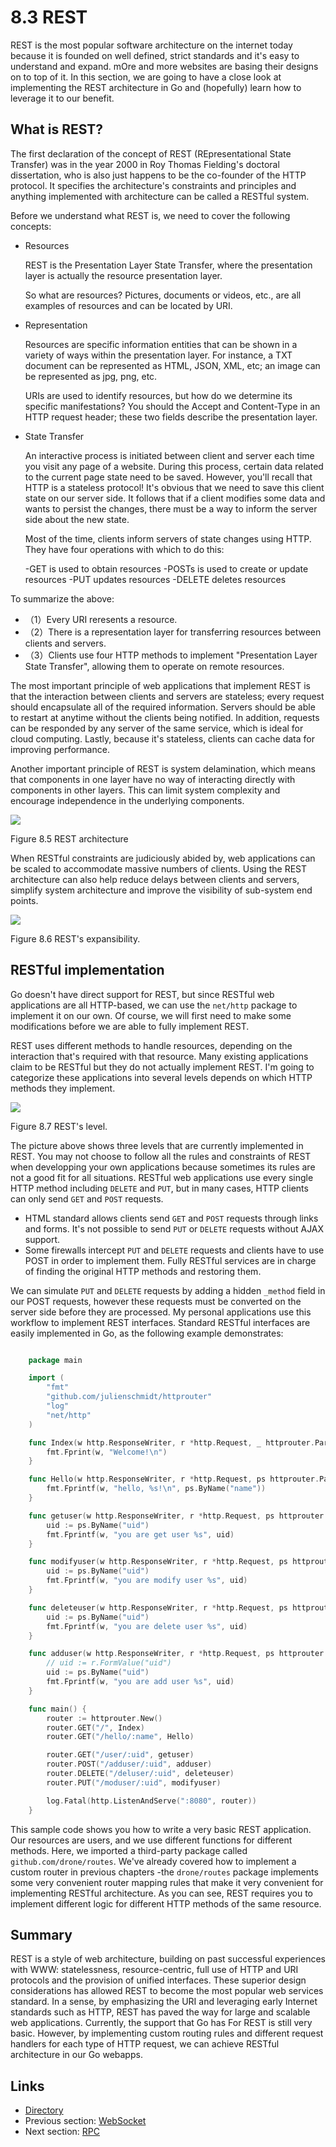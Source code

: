 # 8.3 REST

REST is the most popular software architecture on the internet today because it is founded on well defined, strict standards and it's easy to understand and expand. mOre and more websites are basing their designs on to top of it. In this section, we are going to have a close look at implementing the REST architecture in Go and (hopefully) learn how to leverage it to our benefit.

## What is REST?

The first declaration of the concept of REST (REpresentational State Transfer) was in the year 2000 in Roy Thomas Fielding's  doctoral dissertation, who is also just happens to be the co-founder of the HTTP protocol. It specifies the architecture's constraints and principles and anything implemented with architecture can be called a RESTful system.

Before we understand what REST is, we need to cover the following concepts:

- Resources

  	REST is the Presentation Layer State Transfer, where the presentation layer is actually the resource presentation layer.

  	So what are resources? Pictures, documents or videos, etc., are all examples of resources and can be located by URI.

- Representation

	Resources are specific information entities that can be shown in a variety of ways within the presentation layer. For instance, a TXT document can be represented as HTML, JSON, XML, etc; an image can be represented as jpg, png, etc.	

	URIs are used to identify resources, but how do we determine its specific manifestations? You should the Accept and Content-Type in an HTTP request header; these two fields describe the presentation layer.

- State Transfer

	An interactive process is initiated between client and server each time you visit any page of a website. During this process, certain data related to the current page state need to be saved. However, you'll recall that HTTP is a stateless protocol! It's obvious that we need to save this client state on our server side. It follows that if a client modifies some data and wants to persist the changes, there must be a way to inform the server side about the new state.

	Most of the time, clients inform servers of state changes using HTTP. They have four operations with which to do this: 

	-GET is used to obtain resources
	-POSTs is used to create or update resources
	-PUT updates resources 
	-DELETE deletes resources

To summarize the above:

- （1）Every URI reresents a resource.
- （2）There is a representation layer for transferring resources between clients and servers.
- （3）Clients use four HTTP methods to implement "Presentation Layer State Transfer", allowing them to operate on remote resources.

The most important principle of web applications that implement REST is that the interaction between clients and servers are stateless; every request should encapsulate all of the required information. Servers should be able to restart at anytime without the clients being notified. In addition, requests can be responded by any server of the same service, which is ideal for cloud computing. Lastly, because it's stateless, clients can cache data for improving performance.

Another important principle of REST is system delamination, which means that components in one layer have no way of interacting directly with components in other layers. This can limit system complexity and encourage independence in the underlying components.

![](images/8.3.rest2.png?raw=true)

Figure 8.5 REST architecture

When RESTful constraints are judiciously abided by, web applications can be scaled to accommodate massive numbers of clients. Using the REST architecture can also help reduce delays between clients and servers, simplify system architecture and improve the visibility of sub-system end points. 

![](images/8.3.rest.png?raw=true)

Figure 8.6 REST's expansibility.

## RESTful implementation

Go doesn't have direct support for REST, but since RESTful web applications are all HTTP-based, we can use the `net/http` package to implement it on our own. Of course, we will first need to make some modifications before we are able to fully implement REST. 

REST uses different methods to handle resources, depending on the interaction that's required with that resource. Many existing applications claim to be RESTful but they do not  actually implement REST. I'm going to categorize these applications into several levels depends on which HTTP methods they implement.

![](images/8.3.rest3.png?raw=true)

Figure 8.7 REST's level.

The picture above shows three levels that are currently implemented in REST. You may not choose to follow all the rules and constraints of REST when developping your own applications because sometimes its rules are not a good fit for all situations. RESTful web applications use every single HTTP method including `DELETE` and `PUT`, but in many cases, HTTP clients can only send `GET` and `POST` requests.

- HTML standard allows clients send `GET` and `POST` requests through links and forms. It's not possible to send `PUT` or `DELETE` requests without AJAX support.
- Some firewalls intercept `PUT` and `DELETE` requests and clients have to use POST in order to implement them. Fully RESTful services are in charge of finding the original HTTP methods and restoring them.

We can simulate `PUT` and `DELETE` requests by adding a hidden `_method` field in our POST requests, however these requests must be converted on the server side before they are processed. My personal applications use this workflow to implement REST interfaces. Standard RESTful interfaces are easily implemented in Go, as the following example demonstrates:

```Go

	package main

	import (
		"fmt"
		"github.com/julienschmidt/httprouter"
		"log"
		"net/http"
	)

	func Index(w http.ResponseWriter, r *http.Request, _ httprouter.Params) {
		fmt.Fprint(w, "Welcome!\n")
	}

	func Hello(w http.ResponseWriter, r *http.Request, ps httprouter.Params) {
		fmt.Fprintf(w, "hello, %s!\n", ps.ByName("name"))
	}

	func getuser(w http.ResponseWriter, r *http.Request, ps httprouter.Params) {
		uid := ps.ByName("uid")
		fmt.Fprintf(w, "you are get user %s", uid)
	}

	func modifyuser(w http.ResponseWriter, r *http.Request, ps httprouter.Params) {
		uid := ps.ByName("uid")
		fmt.Fprintf(w, "you are modify user %s", uid)
	}

	func deleteuser(w http.ResponseWriter, r *http.Request, ps httprouter.Params) {
		uid := ps.ByName("uid")
		fmt.Fprintf(w, "you are delete user %s", uid)
	}

	func adduser(w http.ResponseWriter, r *http.Request, ps httprouter.Params) {
		// uid := r.FormValue("uid")
		uid := ps.ByName("uid")
		fmt.Fprintf(w, "you are add user %s", uid)
	}

	func main() {
		router := httprouter.New()
		router.GET("/", Index)
		router.GET("/hello/:name", Hello)

		router.GET("/user/:uid", getuser)
		router.POST("/adduser/:uid", adduser)
		router.DELETE("/deluser/:uid", deleteuser)
		router.PUT("/moduser/:uid", modifyuser)

		log.Fatal(http.ListenAndServe(":8080", router))
	}

```

This sample code shows you how to write a very basic REST application. Our resources are users, and we use different functions for different methods. Here, we imported a third-party package called `github.com/drone/routes`. We've already covered how to implement a custom router in previous chapters -the `drone/routes` package implements some very convenient router mapping rules that make it very convenient for implementing RESTful architecture. As you can see, REST requires you to implement different logic for different HTTP methods of the same resource.

## Summary

REST is a style of web architecture, building on past successful experiences with WWW: statelessness, resource-centric, full use of HTTP and URI protocols and the provision of unified interfaces. These superior design considerations has allowed REST to become the most popular web services standard. In a sense, by emphasizing the URI and leveraging early Internet standards such as HTTP, REST has paved the way for large and scalable web applications. Currently, the support that Go has For REST is still very basic. However, by implementing custom routing rules and different request handlers for each type of HTTP request, we can achieve RESTful architecture in our Go webapps.

## Links

- [Directory](preface.md)
- Previous section: [WebSocket](08.2.md)
- Next section: [RPC](08.4.md)
